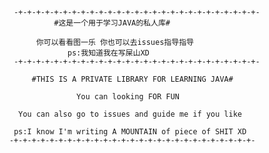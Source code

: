            -+-+-+-+-+-+-+-+-+-+-+-+-+-+-+-+-+-+-+-+-+-+-+-+-+-+-+-
                    #这是一个用于学习JAVA的私人库#

                你可以看看图一乐 你也可以去issues指导指导
                       ps:我知道我在写屎山XD
           -+-+-+-+-+-+-+-+-+-+-+-+-+-+-+-+-+-+-+-+-+-+-+-+-+-+-+-

               #THIS IS A PRIVATE LIBRARY FOR LEARNING JAVA#

                         You can looking FOR FUN

            You can also go to issues and guide me if you like

           ps:I know I'm writing A MOUNTAIN of piece of SHIT XD
          -+-+-+-+-+-+-+-+-+-+-+-+-+-+-+-+-+-+-+-+-+-+-+-+-+-+-+-

